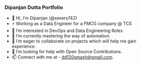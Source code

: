 ### Dipanjan Dutta Portfolio

- 👋 Hi, I’m Dipanjan (@xexers742)
- ⚡ Working as a Data Engineer for a FMCG company @ TCS
- 👀 I’m interested in DevOps and Data Engineering Roles
- 🌱 I’m currently mastering the way of automation.
- 👯 I’m eager to collaborate on projects which will help me gain experience.
- 🤔 I’m looking for help with Open Source Contributions.
- 📫 Connect with me at - dd120smash@gmail.com.

